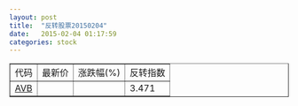 ```yaml
---
layout: post
title:  "反转股票20150204"
date:   2015-02-04 01:17:59
categories: stock
---
```


<script type="text/javascript">
var stockList = []
stockList.push('gb_avb');
</script>

<table border="1">
 <tr>
 <td>代码</td>
  <td>最新价</td>
  <td>涨跌幅(%)</td>
 <td>反转指数</td>
</tr>
  <tr id="avb"><td><a href="http://stock.finance.sina.com.cn/usstock/quotes/AVB.html" target="_blank">AVB</a></td><td></td><td></td><td>3.471</td></tr>
</table>
